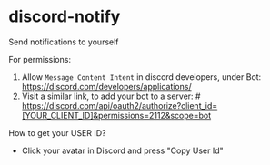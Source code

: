 # discord-notify

Send notifications to yourself

For permissions:

1. Allow `Message Content Intent` in discord developers, under Bot: https://discord.com/developers/applications/
2. Visit a similar link, to add your bot to a server: # https://discord.com/api/oauth2/authorize?client_id=[YOUR_CLIENT_ID]&permissions=2112&scope=bot

How to get your USER ID? 

- Click your avatar in Discord and press "Copy User Id"